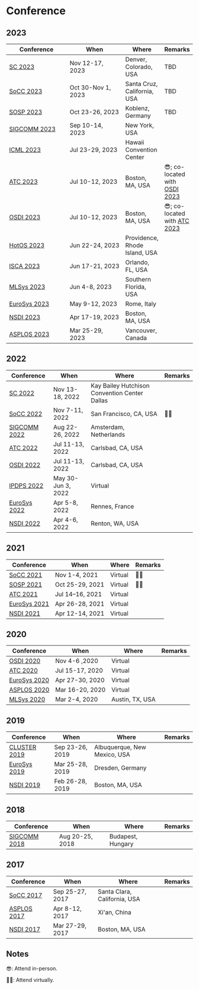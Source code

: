 # Conference

## 2023

<table data-full-width="false"><thead><tr><th width="180">Conference</th><th width="186">When</th><th>Where</th><th>Remarks</th></tr></thead><tbody><tr><td><a href="sc-2023.md">SC 2023</a></td><td>Nov 12-17, 2023</td><td>Denver, Colorado, USA</td><td>TBD</td></tr><tr><td><a href="socc-2023.md">SoCC 2023</a></td><td>Oct 30-Nov 1, 2023</td><td>Santa Cruz, California, USA</td><td>TBD</td></tr><tr><td><a href="sosp-2023.md">SOSP 2023</a></td><td>Oct 23-26, 2023</td><td>Koblenz, Germany</td><td>TBD</td></tr><tr><td><a href="sigcomm-2023.md">SIGCOMM 2023</a></td><td>Sep 10-14, 2023</td><td>New York, USA</td><td></td></tr><tr><td><a href="icml-2023.md">ICML 2023</a></td><td>Jul 23-29, 2023</td><td>Hawaii Convention Center</td><td></td></tr><tr><td><a href="atc-2023/">ATC 2023</a></td><td>Jul 10-12, 2023</td><td>Boston, MA, USA</td><td>😎; co-located with <a href="osdi-2023.md">OSDI 2023</a></td></tr><tr><td><a href="osdi-2023.md">OSDI 2023</a></td><td>Jul 10-12, 2023</td><td>Boston, MA, USA</td><td>😎; co-located with <a href="atc-2023/">ATC 2023</a></td></tr><tr><td><a href="hotos-2023.md">HotOS 2023</a></td><td>Jun 22-24, 2023</td><td>Providence, Rhode Island, USA</td><td></td></tr><tr><td><a href="isca-2023.md">ISCA 2023</a></td><td>Jun 17-21, 2023</td><td>Orlando, FL, USA</td><td></td></tr><tr><td><a href="mlsys-2023.md">MLSys 2023</a></td><td>Jun 4-8, 2023</td><td>Southern Florida, USA</td><td></td></tr><tr><td><a href="eurosys-2023.md">EuroSys 2023</a></td><td>May 9-12, 2023</td><td>Rome, Italy</td><td></td></tr><tr><td><a href="nsdi-2023/">NSDI 2023</a></td><td>Apr 17-19, 2023</td><td>Boston, MA, USA</td><td></td></tr><tr><td><a href="asplos-2023/">ASPLOS 2023</a></td><td>Mar 25-29, 2023</td><td>Vancouver, Canada</td><td></td></tr></tbody></table>

## 2022

| Conference                    | When               | Where                                         | Remarks |
| ----------------------------- | ------------------ | --------------------------------------------- | ------- |
| [SC 2022](sc-2022.md)         | Nov 13-18, 2022    | Kay Bailey Hutchison Convention Center Dallas |         |
| [SoCC 2022](socc-2022/)       | Nov 7-11, 2022     | San Francisco, CA, USA                        | 👨‍💻   |
| [SIGCOMM 2022](sigcomm-2022/) | Aug 22-26, 2022    | Amsterdam, Netherlands                        |         |
| [ATC 2022](atc-2022/)         | Jul 11-13, 2022    | Carlsbad, CA, USA                             |         |
| [OSDI 2022](osdi-2022/)       | Jul 11-13, 2022    | Carlsbad, CA, USA                             |         |
| [IPDPS 2022](ipdps-2022/)     | May 30-Jun 3, 2022 | Virtual                                       |         |
| [EuroSys 2022](eurosys-2022/) | Apr 5-8, 2022      | Rennes, France                                |         |
| [NSDI 2022](nsdi-2022.md)     | Apr 4-6, 2022      | Renton, WA, USA                               |         |

## 2021

| Conference                    | When            | Where   | Remarks |
| ----------------------------- | --------------- | ------- | ------- |
| [SoCC 2021](socc-2021.md)     | Nov 1-4, 2021   | Virtual | 👨‍💻   |
| [SOSP 2021](sosp-2021/)       | Oct 25-29, 2021 | Virtual | 👨‍💻   |
| [ATC 2021](atc-2021/)         | Jul 14–16, 2021 | Virtual |         |
| [EuroSys 2021](eurosys-2021/) | Apr 26-28, 2021 | Virtual |         |
| [NSDI 2021](nsdi-2021.md)     | Apr 12-14, 2021 | Virtual |         |

## 2020

<table><thead><tr><th>Conference</th><th>When</th><th>Where</th><th data-hidden>Remarks</th></tr></thead><tbody><tr><td><a href="osdi-2020/">OSDI 2020</a></td><td>Nov 4-6 ,2020</td><td>Virtual</td><td></td></tr><tr><td><a href="atc-2020/">ATC 2020</a></td><td>Jul 15-17, 2020</td><td>Virtual</td><td></td></tr><tr><td><a href="eurosys-2020.md">EuroSys 2020</a></td><td>Apr 27-30, 2020</td><td>Virtual</td><td></td></tr><tr><td><a href="asplos-2020.md">ASPLOS 2020</a></td><td>Mar 16-20, 2020</td><td>Virtual</td><td></td></tr><tr><td><a href="mlsys-2020.md">MLSys 2020</a></td><td>Mar 2-4, 2020</td><td>Austin, TX, USA</td><td></td></tr></tbody></table>

## 2019

<table><thead><tr><th>Conference</th><th>When</th><th>Where</th><th data-hidden>Remarks</th></tr></thead><tbody><tr><td><a href="cluster-2019.md">CLUSTER 2019</a></td><td>Sep 23-26, 2019</td><td>Albuquerque, New Mexico, USA</td><td></td></tr><tr><td><a href="eurosys-2019.md">EuroSys 2019</a></td><td>Mar 25-28, 2019</td><td>Dresden, Germany</td><td></td></tr><tr><td><a href="nsdi-2019.md">NSDI 2019</a></td><td>Feb 26-28, 2019</td><td>Boston, MA, USA</td><td></td></tr></tbody></table>

## 2018

<table><thead><tr><th>Conference</th><th>When</th><th>Where</th><th data-hidden>Remarks</th></tr></thead><tbody><tr><td><a href="sigcomm-2018/">SIGCOMM 2018</a></td><td>Aug 20-25, 2018</td><td>Budapest, Hungary</td><td></td></tr></tbody></table>

## 2017

<table><thead><tr><th>Conference</th><th>When</th><th>Where</th><th data-hidden>Remarks</th></tr></thead><tbody><tr><td><a href="socc-2017/">SoCC 2017</a></td><td>Sep 25-27, 2017</td><td>Santa Clara, California, USA</td><td></td></tr><tr><td><a href="asplos-2017/">ASPLOS 2017</a></td><td>Apr 8-12, 2017</td><td>Xi'an, China</td><td></td></tr><tr><td><a href="nsdi-2017/">NSDI 2017</a></td><td>Mar 27-29, 2017</td><td>Boston, MA, USA</td><td></td></tr></tbody></table>

## Notes

😎: Attend in-person.

👨‍💻: Attend virtually.
